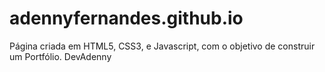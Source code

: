 # adennyfernandes.github.io

Página criada em HTML5, CSS3, e Javascript, com o objetivo de construir um Portfólio. DevAdenny
